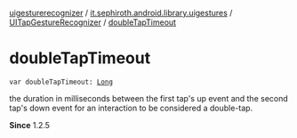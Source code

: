 [uigesturerecognizer](../../index.md) / [it.sephiroth.android.library.uigestures](../index.md) / [UITapGestureRecognizer](index.md) / [doubleTapTimeout](./double-tap-timeout.md)

# doubleTapTimeout

`var doubleTapTimeout: `[`Long`](https://kotlinlang.org/api/latest/jvm/stdlib/kotlin/-long/index.html)

the duration in milliseconds between the first tap's up event and the second tap's
down event for an interaction to be considered a double-tap.

**Since**
1.2.5

